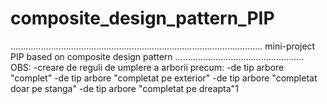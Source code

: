 # composite_design_pattern_PIP
....................................................................................................
mini-project PIP based on composite design pattern
...................................................
OBS: -creare de reguli de umplere a arborii precum:
              -de tip arbore "complet"
              -de tip arbore "completat pe exterior"
              -de tip arbore "completat doar pe stanga"
              -de tip arbore "completat pe dreapta"1
              
           
